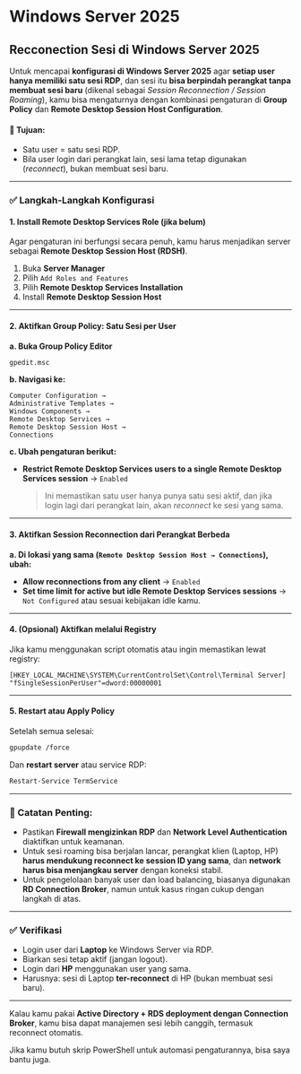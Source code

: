 # Windows Server 2025

## Recconection Sesi di Windows Server 2025

Untuk mencapai **konfigurasi di Windows Server 2025** agar **setiap user hanya memiliki satu sesi RDP**, dan sesi itu **bisa berpindah perangkat tanpa membuat sesi baru** (dikenal sebagai _Session Reconnection / Session Roaming_), kamu bisa mengaturnya dengan kombinasi pengaturan di **Group Policy** dan **Remote Desktop Session Host Configuration**.

#### 🎯 Tujuan:

* Satu user = satu sesi RDP.
* Bila user login dari perangkat lain, sesi lama tetap digunakan (_reconnect_), bukan membuat sesi baru.

***

### ✅ Langkah-Langkah Konfigurasi

#### 1. **Install Remote Desktop Services Role (jika belum)**

Agar pengaturan ini berfungsi secara penuh, kamu harus menjadikan server sebagai **Remote Desktop Session Host (RDSH)**.

1. Buka **Server Manager**
2. Pilih `Add Roles and Features`
3. Pilih **Remote Desktop Services Installation**
4. Install **Remote Desktop Session Host**

***

#### 2. **Aktifkan Group Policy: Satu Sesi per User**

**a. Buka Group Policy Editor**

```bash
gpedit.msc
```

**b. Navigasi ke:**

```
Computer Configuration →
Administrative Templates →
Windows Components →
Remote Desktop Services →
Remote Desktop Session Host →
Connections
```

**c. Ubah pengaturan berikut:**

*   **Restrict Remote Desktop Services users to a single Remote Desktop Services session** → `Enabled`

    > Ini memastikan satu user hanya punya satu sesi aktif, dan jika login lagi dari perangkat lain, akan _reconnect_ ke sesi yang sama.

***

#### 3. **Aktifkan Session Reconnection dari Perangkat Berbeda**

**a. Di lokasi yang sama (`Remote Desktop Session Host → Connections`), ubah:**

* **Allow reconnections from any client** → `Enabled`
* **Set time limit for active but idle Remote Desktop Services sessions** → `Not Configured` atau sesuai kebijakan idle kamu.

***

#### 4. **(Opsional) Aktifkan melalui Registry**

Jika kamu menggunakan script otomatis atau ingin memastikan lewat registry:

```reg
[HKEY_LOCAL_MACHINE\SYSTEM\CurrentControlSet\Control\Terminal Server]
"fSingleSessionPerUser"=dword:00000001
```

***

#### 5. **Restart atau Apply Policy**

Setelah semua selesai:

```bash
gpupdate /force
```

Dan **restart server** atau service RDP:

```bash
Restart-Service TermService
```

***

### 🔎 Catatan Penting:

* Pastikan **Firewall mengizinkan RDP** dan **Network Level Authentication** diaktifkan untuk keamanan.
* Untuk sesi roaming bisa berjalan lancar, perangkat klien (Laptop, HP) **harus mendukung reconnect ke session ID yang sama**, dan **network harus bisa menjangkau server** dengan koneksi stabil.
* Untuk pengelolaan banyak user dan load balancing, biasanya digunakan **RD Connection Broker**, namun untuk kasus ringan cukup dengan langkah di atas.

***

### ✅ Verifikasi

* Login user dari **Laptop** ke Windows Server via RDP.
* Biarkan sesi tetap aktif (jangan logout).
* Login dari **HP** menggunakan user yang sama.
* Harusnya: sesi di Laptop **ter-reconnect** di HP (bukan membuat sesi baru).

***

Kalau kamu pakai **Active Directory + RDS deployment dengan Connection Broker**, kamu bisa dapat manajemen sesi lebih canggih, termasuk reconnect otomatis.

Jika kamu butuh skrip PowerShell untuk automasi pengaturannya, bisa saya bantu juga.
